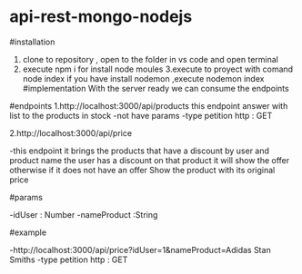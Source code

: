 # api-rest-mongo-nodejs

#installation
1. clone to repository , open to the folder in vs code and open terminal
2. execute npm i for install node moules
3.execute to proyect with comand node index if you have install nodemon ,execute nodemon index
#implementation
With the server ready we can consume the endpoints

#endpoints 
1.http://localhost:3000/api/products
this endpoint answer with list to the products in stock
-not have params
-type petition http : GET

2.http://localhost:3000/api/price

-this endpoint it brings the products that have a discount by user and product name the user has a discount on that product it will show the offer otherwise if it does not have an offer Show the product with its original price

#params 

-idUser : Number 
-nameProduct :String

#example

-http://localhost:3000/api/price?idUser=1&nameProduct=Adidas Stan Smiths
-type petition http : GET

